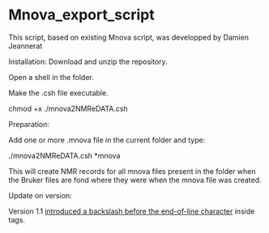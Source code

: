 # Mnova_export_script
This script, based on existing Mnova script, was developped by Damien Jeannerat

Installation:
Download and unzip the repository.

Open a shell in the folder.

Make the .csh file executable.

chmod +x ./mnova2NMReDATA.csh

Preparation:

Add one or more .mnova file in the current folder and type:

./mnova2NMReDATA.csh *mnova

This will create NMR records for all mnova files present in the folder when the Bruker files are fond where they were when the mnova file was created.

Update on version:

Version 1.1 [introduced a backslash before the end-of-line character](http://nmredata.org/wiki/NMReDATA_tag_format#.3CNMREDATA_VERSION.3E) inside tags.
